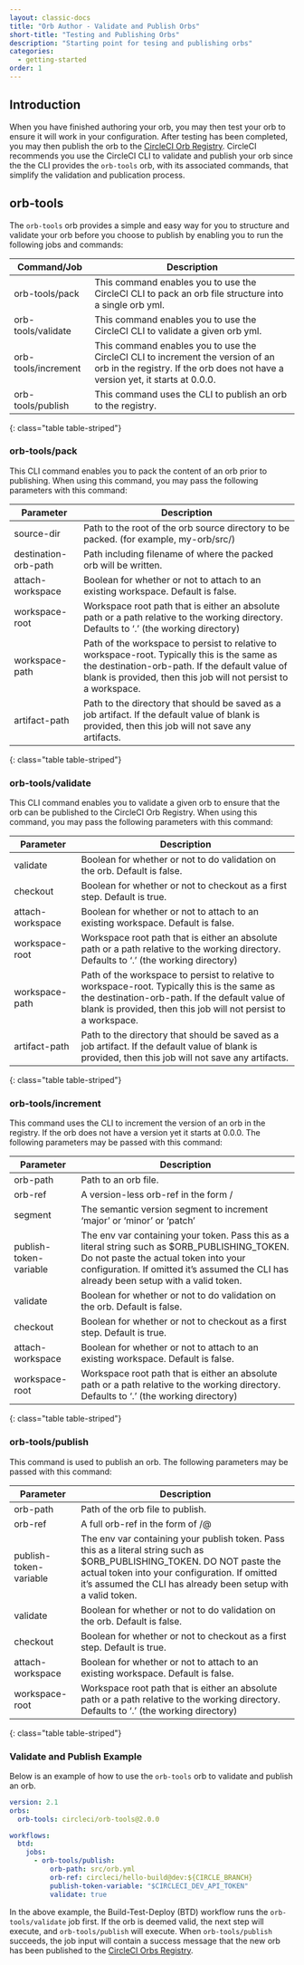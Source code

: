 ```yaml
---
layout: classic-docs
title: "Orb Author - Validate and Publish Orbs"
short-title: "Testing and Publishing Orbs"
description: "Starting point for tesing and publishing orbs"
categories:
  - getting-started
order: 1
---
```


## Introduction

When you have finished authoring your orb, you may then test your orb to ensure it will work in your configuration. After testing has been completed, you may then publish the orb to the [CircleCI Orb Registry](https://circleci.com/orbs/registry/). CircleCI recommends you use the CircleCI CLI to validate and publish your orb since the the CLI provides the `orb-tools` orb, with its associated commands, that simplify the validation and publication process.

## orb-tools

The `orb-tools` orb provides a simple and easy way for you to structure and validate your orb before you choose to publish by enabling you to run the following jobs and commands:

| Command/Job         | Description                                                                                                                                                      |
| ------------------- | ---------------------------------------------------------------------------------------------------------------------------------------------------------------- |
| orb-tools/pack      | This command enables you to use the CircleCI CLI to pack an orb file structure into a single orb yml.                                                            |
| orb-tools/validate  | This command enables you to use the CircleCI CLI to validate a given orb yml.                                                                                    |
| orb-tools/increment | This command enables you to use the CircleCI CLI to increment the version of an orb in the registry. If the orb does not have a version yet, it starts at 0.0.0. |
| orb-tools/publish   | This command uses the CLI to publish an orb to the registry.                                                                                                     |
{: class="table table-striped"}

### orb-tools/pack

This CLI command enables you to pack the content of an orb prior to publishing. When using this command, you may pass the following parameters with this command:

| Parameter            | Description                                                                                                                                                                                                       |
| -------------------- | ----------------------------------------------------------------------------------------------------------------------------------------------------------------------------------------------------------------- |
| source-dir           | Path to the root of the orb source directory to be packed. (for example, my-orb/src/)                                                                                                                             |
| destination-orb-path | Path including filename of where the packed orb will be written.                                                                                                                                                  |
| attach-workspace     | Boolean for whether or not to attach to an existing workspace. Default is false.                                                                                                                                  |
| workspace-root       | Workspace root path that is either an absolute path or a path relative to the working directory. Defaults to ‘.’ (the working directory)                                                                          |
| workspace-path       | Path of the workspace to persist to relative to workspace-root. Typically this is the same as the destination-orb-path. If the default value of blank is provided, then this job will not persist to a workspace. |
| artifact-path        | Path to the directory that should be saved as a job artifact. If the default value of blank is provided, then this job will not save any artifacts.                                                               |
{: class="table table-striped"}

### orb-tools/validate

This CLI command enables you to validate a given orb to ensure that the orb can be published to the CircleCI Orb Registry. When using this command, you may pass the following parameters with this command:

| Parameter        | Description                                                                                                                                                                                                       |
| ---------------- | ----------------------------------------------------------------------------------------------------------------------------------------------------------------------------------------------------------------- |
| validate         | Boolean for whether or not to do validation on the orb. Default is false.                                                                                                                                         |
| checkout         | Boolean for whether or not to checkout as a first step. Default is true.                                                                                                                                          |
| attach-workspace | Boolean for whether or not to attach to an existing workspace. Default is false.                                                                                                                                  |
| workspace-root   | Workspace root path that is either an absolute path or a path relative to the working directory. Defaults to ‘.’ (the working directory)                                                                          |
| workspace-path   | Path of the workspace to persist to relative to workspace-root. Typically this is the same as the destination-orb-path. If the default value of blank is provided, then this job will not persist to a workspace. |
| artifact-path    | Path to the directory that should be saved as a job artifact. If the default value of blank is provided, then this job will not save any artifacts.                                                               |
{: class="table table-striped"}

### orb-tools/increment

This command uses the CLI to increment the version of an orb in the registry. If the orb does not have a version yet it starts at 0.0.0. The following parameters may be passed with this command:

| Parameter              | Description                                                                                                                                                                                                                         |
| ---------------------- | ----------------------------------------------------------------------------------------------------------------------------------------------------------------------------------------------------------------------------------- |
| orb-path               | Path to an orb file.                                                                                                                                                                                                                |
| orb-ref                | A version-less orb-ref in the form /                                                                                                                                                                                                |
| segment                | The semantic version segment to increment ‘major’ or ‘minor’ or ‘patch’                                                                                                                                                             |
| publish-token-variable | The env var containing your token. Pass this as a literal string such as $ORB_PUBLISHING_TOKEN. Do not paste the actual token into your configuration. If omitted it’s assumed the CLI has already been setup with a valid token. |
| validate               | Boolean for whether or not to do validation on the orb. Default is false.                                                                                                                                                           |
| checkout               | Boolean for whether or not to checkout as a first step. Default is true.                                                                                                                                                            |
| attach-workspace       | Boolean for whether or not to attach to an existing workspace. Default is false.                                                                                                                                                    |
| workspace-root         | Workspace root path that is either an absolute path or a path relative to the working directory. Defaults to ‘.’ (the working directory)                                                                                            |
{: class="table table-striped"}

### orb-tools/publish

This command is used to publish an orb. The following parameters may be passed with this command:

| Parameter              | Description                                                                                                                                                                                                                                 |
| ---------------------- | ------------------------------------------------------------------------------------------------------------------------------------------------------------------------------------------------------------------------------------------- |
| orb-path               | Path of the orb file to publish.                                                                                                                                                                                                            |
| orb-ref                | A full orb-ref in the form of /@                                                                                                                                                                                                            |
| publish-token-variable | The env var containing your publish token. Pass this as a literal string such as $ORB_PUBLISHING_TOKEN. DO NOT paste the actual token into your configuration. If omitted it’s assumed the CLI has already been setup with a valid token. |
| validate               | Boolean for whether or not to do validation on the orb. Default is false.                                                                                                                                                                   |
| checkout               | Boolean for whether or not to checkout as a first step. Default is true.                                                                                                                                                                    |
| attach-workspace       | Boolean for whether or not to attach to an existing workspace. Default is false.                                                                                                                                                            |
| workspace-root         | Workspace root path that is either an absolute path or a path relative to the working directory. Defaults to ‘.’ (the working directory)                                                                                                    |
{: class="table table-striped"}

### Validate and Publish Example

Below is an example of how to use the `orb-tools` orb to validate and publish an orb.

```yaml
version: 2.1
orbs:
  orb-tools: circleci/orb-tools@2.0.0

workflows:
  btd:
    jobs:
      - orb-tools/publish:
          orb-path: src/orb.yml
          orb-ref: circleci/hello-build@dev:${CIRCLE_BRANCH}
          publish-token-variable: "$CIRCLECI_DEV_API_TOKEN"
          validate: true
```

In the above example, the Build-Test-Deploy (BTD) workflow runs the `orb-tools/validate` job first. If the orb is deemed valid, the next step will execute, and `orb-tools/publish` will execute. When `orb-tools/publish` succeeds, the job input will contain a success message that the new orb has been published to the [CircleCI Orbs Registry](https://circleci.com/orbs/registry/).
